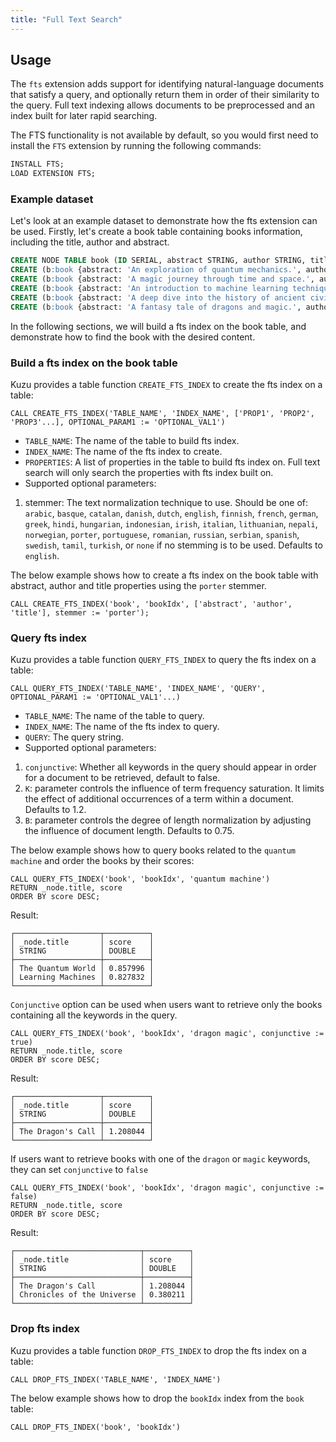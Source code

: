 ```yaml
---
title: "Full Text Search"
---
```


## Usage

The `fts` extension adds support for identifying natural-language documents that satisfy a query, and optionally return them in order of their similarity to the query.
Full text indexing allows documents to be preprocessed and an index built for later rapid searching. 

The FTS functionality is not available by default, so you would first need to install the `FTS` extension by running the following commands:

```sql
INSTALL FTS;
LOAD EXTENSION FTS;
```

### Example dataset

Let's look at an example dataset to demonstrate how the fts extension can be used.
Firstly, let's create a book table containing books information, including the title, author and abstract.
```sql
CREATE NODE TABLE book (ID SERIAL, abstract STRING, author STRING, title STRING, PRIMARY KEY (ID));
CREATE (b:book {abstract: 'An exploration of quantum mechanics.', author: 'Alice Johnson', title: 'The Quantum World'});
CREATE (b:book {abstract: 'A magic journey through time and space.', author: 'John Smith', title: 'Chronicles of the Universe'});
CREATE (b:book {abstract: 'An introduction to machine learning techniques.', author: 'Emma Brown', title: 'Learning Machines'});
CREATE (b:book {abstract: 'A deep dive into the history of ancient civilizations.', author: 'Michael Lee', title: 'Echoes of the Past'});
CREATE (b:book {abstract: 'A fantasy tale of dragons and magic.', author: 'Charlotte Harris', title: 'The Dragon\'s Call'});
```

In the following sections, we will build a fts index on the book table, and demonstrate how to find the book with the desired content.

### Build a fts index on the book table
Kuzu provides a table function `CREATE_FTS_INDEX` to create the fts index on a table:
```
CALL CREATE_FTS_INDEX('TABLE_NAME', 'INDEX_NAME', ['PROP1', 'PROP2', 'PROP3'...], OPTIONAL_PARAM1 := 'OPTIONAL_VAL1')
```
- `TABLE_NAME`: The name of the table to build fts index.
- `INDEX_NAME`: The name of the fts index to create.
- `PROPERTIES`: A list of properties in the table to build fts index on. Full text search will only search the properties with fts index built on.
- Supported optional parameters:

1. stemmer: The text normalization technique to use. Should be one of: `arabic`, `basque`, `catalan`, `danish`, `dutch`, `english`, `finnish`, `french`, `german`, `greek`, `hindi`, `hungarian`, `indonesian`, `irish`, `italian`, `lithuanian`, `nepali`, `norwegian`, `porter`, `portuguese`, `romanian`, `russian`, `serbian`, `spanish`, `swedish`, `tamil`, `turkish`, or `none` if no stemming is to be used. Defaults to `english`.

The below example shows how to create a fts index on the book table with abstract, author and title properties using the `porter` stemmer. 
```
CALL CREATE_FTS_INDEX('book', 'bookIdx', ['abstract', 'author', 'title'], stemmer := 'porter');
```

### Query fts index
Kuzu provides a table function `QUERY_FTS_INDEX` to query the fts index on a table:
```
CALL QUERY_FTS_INDEX('TABLE_NAME', 'INDEX_NAME', 'QUERY', OPTIONAL_PARAM1 := 'OPTIONAL_VAL1'...)
```
- `TABLE_NAME`: The name of the table to query.
- `INDEX_NAME`: The name of the fts index to query.
- `QUERY`: The query string.
- Supported optional parameters:

1. `conjunctive`: Whether all keywords in the query should appear in order for a document to be retrieved, default to false.
2. `K`: parameter controls the influence of term frequency saturation. It limits the effect of additional occurrences of a term within a document. Defaults to 1.2.
3. `B`: parameter controls the degree of length normalization by adjusting the influence of document length. Defaults to 0.75.

The below example shows how to query books related to the `quantum machine` and order the books by their scores:
```
CALL QUERY_FTS_INDEX('book', 'bookIdx', 'quantum machine')
RETURN _node.title, score
ORDER BY score DESC;
```

Result:
```
┌───────────────────┬──────────┐
│ _node.title       │ score    │
│ STRING            │ DOUBLE   │
├───────────────────┼──────────┤
│ The Quantum World │ 0.857996 │
│ Learning Machines │ 0.827832 │
└───────────────────┴──────────┘
```

`Conjunctive` option can be used when users want to retrieve only the books containing all the keywords in the query.
```
CALL QUERY_FTS_INDEX('book', 'bookIdx', 'dragon magic', conjunctive := true)
RETURN _node.title, score
ORDER BY score DESC;
```

Result:
```
┌───────────────────┬──────────┐
│ _node.title       │ score    │
│ STRING            │ DOUBLE   │
├───────────────────┼──────────┤
│ The Dragon's Call │ 1.208044 │
└───────────────────┴──────────┘
```

If users want to retrieve books with one of the `dragon` or `magic` keywords, they can set `conjunctive` to `false`
```
CALL QUERY_FTS_INDEX('book', 'bookIdx', 'dragon magic', conjunctive := false)
RETURN _node.title, score
ORDER BY score DESC;
```

Result:
```
┌────────────────────────────┬──────────┐
│ _node.title                │ score    │
│ STRING                     │ DOUBLE   │
├────────────────────────────┼──────────┤
│ The Dragon's Call          │ 1.208044 │
│ Chronicles of the Universe │ 0.380211 │
└────────────────────────────┴──────────┘
```

### Drop fts index
Kuzu provides a table function `DROP_FTS_INDEX` to drop the fts index on a table:
```
CALL DROP_FTS_INDEX('TABLE_NAME', 'INDEX_NAME')
```

The below example shows how to drop the `bookIdx` index from the `book` table:
```
CALL DROP_FTS_INDEX('book', 'bookIdx')
```


